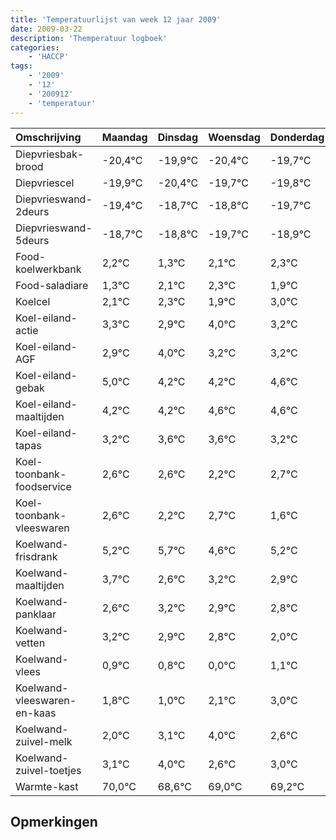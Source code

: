 ```yaml
---
title: 'Temperatuurlijst van week 12 jaar 2009'
date: 2009-03-22
description: 'Themperatuur logboek'
categories:
    - 'HACCP'
tags:
    - '2009'
    - '12'
    - '200912'
    - 'temperatuur'
---
```

|Omschrijving|Maandag|Dinsdag|Woensdag|Donderdag|Vrijdag|Zaterdag|Zondag|
|:---|:---|:---|:---|:---|:---|:---|:---|
|Diepvriesbak-brood|-20,4°C|-19,9°C|-20,4°C|-19,7°C|-19,8°C|-20,7°C|-19,9°C|
|Diepvriescel|-19,9°C|-20,4°C|-19,7°C|-19,8°C|-20,7°C|-19,9°C|-19,7°C|
|Diepvrieswand-2deurs|-19,4°C|-18,7°C|-18,8°C|-19,7°C|-18,9°C|-18,7°C|-19,1°C|
|Diepvrieswand-5deurs|-18,7°C|-18,8°C|-19,7°C|-18,9°C|-18,7°C|-19,1°C|-18,0°C|
|Food-koelwerkbank|2,2°C|1,3°C|2,1°C|2,3°C|1,9°C|3,0°C|2,2°C|
|Food-saladiare|1,3°C|2,1°C|2,3°C|1,9°C|3,0°C|2,2°C|2,2°C|
|Koelcel|2,1°C|2,3°C|1,9°C|3,0°C|2,2°C|2,2°C|2,6°C|
|Koel-eiland-actie|3,3°C|2,9°C|4,0°C|3,2°C|3,2°C|3,6°C|3,6°C|
|Koel-eiland-AGF|2,9°C|4,0°C|3,2°C|3,2°C|3,6°C|3,6°C|3,2°C|
|Koel-eiland-gebak|5,0°C|4,2°C|4,2°C|4,6°C|4,6°C|4,2°C|4,7°C|
|Koel-eiland-maaltijden|4,2°C|4,2°C|4,6°C|4,6°C|4,2°C|4,7°C|3,6°C|
|Koel-eiland-tapas|3,2°C|3,6°C|3,6°C|3,2°C|3,7°C|2,6°C|3,2°C|
|Koel-toonbank-foodservice|2,6°C|2,6°C|2,2°C|2,7°C|1,6°C|2,2°C|1,9°C|
|Koel-toonbank-vleeswaren|2,6°C|2,2°C|2,7°C|1,6°C|2,2°C|1,9°C|1,8°C|
|Koelwand-frisdrank|5,2°C|5,7°C|4,6°C|5,2°C|4,9°C|4,8°C|4,0°C|
|Koelwand-maaltijden|3,7°C|2,6°C|3,2°C|2,9°C|2,8°C|2,0°C|3,1°C|
|Koelwand-panklaar|2,6°C|3,2°C|2,9°C|2,8°C|2,0°C|3,1°C|4,0°C|
|Koelwand-vetten|3,2°C|2,9°C|2,8°C|2,0°C|3,1°C|4,0°C|2,6°C|
|Koelwand-vlees|0,9°C|0,8°C|0,0°C|1,1°C|2,0°C|0,6°C|1,0°C|
|Koelwand-vleeswaren-en-kaas|1,8°C|1,0°C|2,1°C|3,0°C|1,6°C|2,0°C|2,2°C|
|Koelwand-zuivel-melk|2,0°C|3,1°C|4,0°C|2,6°C|3,0°C|3,2°C|3,2°C|
|Koelwand-zuivel-toetjes|3,1°C|4,0°C|2,6°C|3,0°C|3,2°C|3,2°C|3,0°C|
|Warmte-kast|70,0°C|68,6°C|69,0°C|69,2°C|69,2°C|69,0°C|68,6°C|

## Opmerkingen


